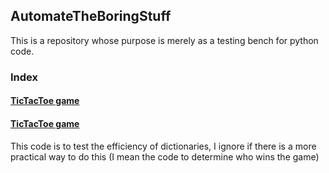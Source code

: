 <h2>AutomateTheBoringStuff</h2>
<p>This is a repository whose purpose is merely as a testing bench for python code.</p>
<h3>Index</h3>
<h4><a href="#tictactoe.py">TicTacToe game</a></h4>

<h4><b><a name="tictactoe.py" href="tictactoe.py">TicTacToe game</a></b></h4>
<p>This code is to test the efficiency of dictionaries, I ignore if there is a more practical way to do this (I mean the code to determine who wins the game)</p>